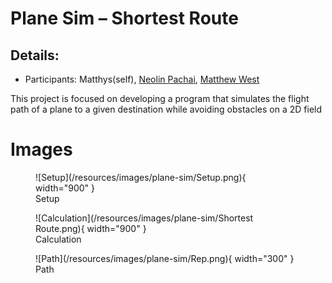 # Plane Sim – Shortest Route

## Details:

- Participants: Matthys(self), [Neolin Pachai](https://www.linkedin.com/in/neopac/), [Matthew West](https://www.linkedin.com/in/matthew-west-3906001b9/)

This project is focused on developing a program that simulates the flight path of a plane to a given destination while avoiding obstacles on a 2D field

# Images
<figure markdown>
  ![Setup](/resources/images/plane-sim/Setup.png){ width="900" }
  <figcaption>Setup</figcaption>
</figure>

<figure markdown>
  ![Calculation](/resources/images/plane-sim/Shortest Route.png){ width="900" }
  <figcaption>Calculation</figcaption>
</figure>

<figure markdown>
  ![Path](/resources/images/plane-sim/Rep.png){ width="300" }
  <figcaption>Path</figcaption>
</figure>